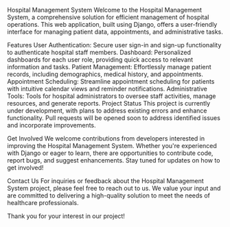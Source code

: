 Hospital Management System
Welcome to the Hospital Management System, a comprehensive solution for efficient management of hospital operations. This web application, built using Django, offers a user-friendly interface for managing patient data, appointments, and administrative tasks.

Features
User Authentication: Secure user sign-in and sign-up functionality to authenticate hospital staff members.
Dashboard: Personalized dashboards for each user role, providing quick access to relevant information and tasks.
Patient Management: Effortlessly manage patient records, including demographics, medical history, and appointments.
Appointment Scheduling: Streamline appointment scheduling for patients with intuitive calendar views and reminder notifications.
Administrative Tools: Tools for hospital administrators to oversee staff activities, manage resources, and generate reports.
Project Status
This project is currently under development, with plans to address existing errors and enhance functionality. Pull requests will be opened soon to address identified issues and incorporate improvements.

Get Involved
We welcome contributions from developers interested in improving the Hospital Management System. Whether you're experienced with Django or eager to learn, there are opportunities to contribute code, report bugs, and suggest enhancements. Stay tuned for updates on how to get involved!

Contact Us
For inquiries or feedback about the Hospital Management System project, please feel free to reach out to us. We value your input and are committed to delivering a high-quality solution to meet the needs of healthcare professionals.

Thank you for your interest in our project!
